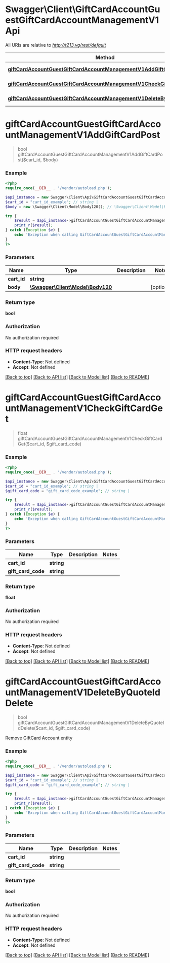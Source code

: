 # Swagger\Client\GiftCardAccountGuestGiftCardAccountManagementV1Api

All URIs are relative to *http://t213.vg/rest/default*

Method | HTTP request | Description
------------- | ------------- | -------------
[**giftCardAccountGuestGiftCardAccountManagementV1AddGiftCardPost**](GiftCardAccountGuestGiftCardAccountManagementV1Api.md#giftCardAccountGuestGiftCardAccountManagementV1AddGiftCardPost) | **POST** /V1/carts/guest-carts/{cartId}/giftCards | 
[**giftCardAccountGuestGiftCardAccountManagementV1CheckGiftCardGet**](GiftCardAccountGuestGiftCardAccountManagementV1Api.md#giftCardAccountGuestGiftCardAccountManagementV1CheckGiftCardGet) | **GET** /V1/carts/guest-carts/{cartId}/checkGiftCard/{giftCardCode} | 
[**giftCardAccountGuestGiftCardAccountManagementV1DeleteByQuoteIdDelete**](GiftCardAccountGuestGiftCardAccountManagementV1Api.md#giftCardAccountGuestGiftCardAccountManagementV1DeleteByQuoteIdDelete) | **DELETE** /V1/carts/guest-carts/{cartId}/giftCards/{giftCardCode} | 


# **giftCardAccountGuestGiftCardAccountManagementV1AddGiftCardPost**
> bool giftCardAccountGuestGiftCardAccountManagementV1AddGiftCardPost($cart_id, $body)





### Example
```php
<?php
require_once(__DIR__ . '/vendor/autoload.php');

$api_instance = new Swagger\Client\Api\GiftCardAccountGuestGiftCardAccountManagementV1Api();
$cart_id = "cart_id_example"; // string | 
$body = new \Swagger\Client\Model\Body120(); // \Swagger\Client\Model\Body120 | 

try {
    $result = $api_instance->giftCardAccountGuestGiftCardAccountManagementV1AddGiftCardPost($cart_id, $body);
    print_r($result);
} catch (Exception $e) {
    echo 'Exception when calling GiftCardAccountGuestGiftCardAccountManagementV1Api->giftCardAccountGuestGiftCardAccountManagementV1AddGiftCardPost: ', $e->getMessage(), PHP_EOL;
}
?>
```

### Parameters

Name | Type | Description  | Notes
------------- | ------------- | ------------- | -------------
 **cart_id** | **string**|  |
 **body** | [**\Swagger\Client\Model\Body120**](../Model/\Swagger\Client\Model\Body120.md)|  | [optional]

### Return type

**bool**

### Authorization

No authorization required

### HTTP request headers

 - **Content-Type**: Not defined
 - **Accept**: Not defined

[[Back to top]](#) [[Back to API list]](../../README.md#documentation-for-api-endpoints) [[Back to Model list]](../../README.md#documentation-for-models) [[Back to README]](../../README.md)

# **giftCardAccountGuestGiftCardAccountManagementV1CheckGiftCardGet**
> float giftCardAccountGuestGiftCardAccountManagementV1CheckGiftCardGet($cart_id, $gift_card_code)





### Example
```php
<?php
require_once(__DIR__ . '/vendor/autoload.php');

$api_instance = new Swagger\Client\Api\GiftCardAccountGuestGiftCardAccountManagementV1Api();
$cart_id = "cart_id_example"; // string | 
$gift_card_code = "gift_card_code_example"; // string | 

try {
    $result = $api_instance->giftCardAccountGuestGiftCardAccountManagementV1CheckGiftCardGet($cart_id, $gift_card_code);
    print_r($result);
} catch (Exception $e) {
    echo 'Exception when calling GiftCardAccountGuestGiftCardAccountManagementV1Api->giftCardAccountGuestGiftCardAccountManagementV1CheckGiftCardGet: ', $e->getMessage(), PHP_EOL;
}
?>
```

### Parameters

Name | Type | Description  | Notes
------------- | ------------- | ------------- | -------------
 **cart_id** | **string**|  |
 **gift_card_code** | **string**|  |

### Return type

**float**

### Authorization

No authorization required

### HTTP request headers

 - **Content-Type**: Not defined
 - **Accept**: Not defined

[[Back to top]](#) [[Back to API list]](../../README.md#documentation-for-api-endpoints) [[Back to Model list]](../../README.md#documentation-for-models) [[Back to README]](../../README.md)

# **giftCardAccountGuestGiftCardAccountManagementV1DeleteByQuoteIdDelete**
> bool giftCardAccountGuestGiftCardAccountManagementV1DeleteByQuoteIdDelete($cart_id, $gift_card_code)



Remove GiftCard Account entity

### Example
```php
<?php
require_once(__DIR__ . '/vendor/autoload.php');

$api_instance = new Swagger\Client\Api\GiftCardAccountGuestGiftCardAccountManagementV1Api();
$cart_id = "cart_id_example"; // string | 
$gift_card_code = "gift_card_code_example"; // string | 

try {
    $result = $api_instance->giftCardAccountGuestGiftCardAccountManagementV1DeleteByQuoteIdDelete($cart_id, $gift_card_code);
    print_r($result);
} catch (Exception $e) {
    echo 'Exception when calling GiftCardAccountGuestGiftCardAccountManagementV1Api->giftCardAccountGuestGiftCardAccountManagementV1DeleteByQuoteIdDelete: ', $e->getMessage(), PHP_EOL;
}
?>
```

### Parameters

Name | Type | Description  | Notes
------------- | ------------- | ------------- | -------------
 **cart_id** | **string**|  |
 **gift_card_code** | **string**|  |

### Return type

**bool**

### Authorization

No authorization required

### HTTP request headers

 - **Content-Type**: Not defined
 - **Accept**: Not defined

[[Back to top]](#) [[Back to API list]](../../README.md#documentation-for-api-endpoints) [[Back to Model list]](../../README.md#documentation-for-models) [[Back to README]](../../README.md)

